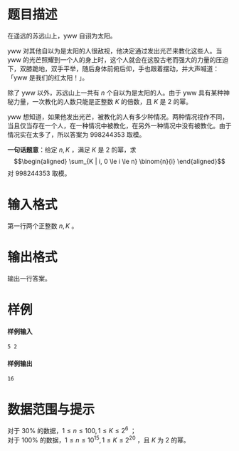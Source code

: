 
# 题目描述

在遥远的苏远山上，yww 自诩为太阳。

yww 对其他自以为是太阳的人很敌视，他决定通过发出光芒来教化这些人。当 yww 的光芒照耀到一个人的身上时，这个人就会在这股古老而强大的力量的压迫下，双膝跪地，双手平举，随后身体前俯后仰，手也跟着摆动，并大声喊道：「yww 是我们的红太阳！」。

除了 yww  以外，苏远山上一共有 $n$ 个自以为是太阳的人。由于 yww 具有某种神秘力量，一次教化的人数只能是正整数 $K$ 的倍数，且 $K$ 是 $2$ 的幂。

yww 想知道，如果他发出光芒，被教化的人有多少种情况。两种情况视作不同，当且仅当存在一个人，在一种情况中被教化，在另外一种情况中没有被教化。由于情况实在太多了，所以答案为 $998244353$ 取模。

**一句话题意**：给定 $n, K$ ，满足 $K$ 是 $2$ 的幂，求
$$\begin{aligned} \sum_{K | i, 0 \le i \le n} \binom{n}{i} \end{aligned}$$
对 $998244353$ 取模。


# 输入格式

第一行两个正整数 $n, K$ 。

# 输出格式

输出一行答案。

# 样例

#### 样例输入
```plain
5 2
```

#### 样例输出
```plain
16
```


# 数据范围与提示

对于 $30\%$ 的数据，$1 \le n \le 100, 1 \le K \le 2 ^ 6$ ；  
对于 $100\%$ 的数据，$1 \le n \le {10} ^ {15}, 1\le K \le 2 ^ {20}$ ，且 $K$ 为 $2$ 的幂。

